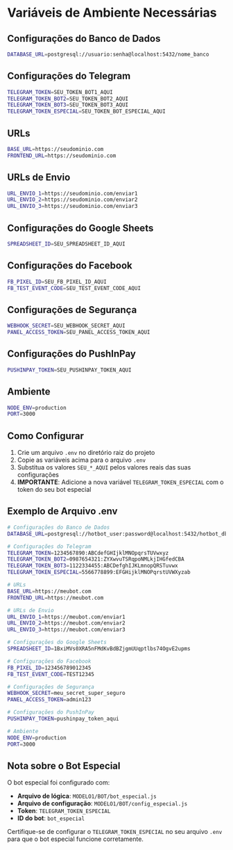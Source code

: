 # Variáveis de Ambiente Necessárias

## Configurações do Banco de Dados
```bash
DATABASE_URL=postgresql://usuario:senha@localhost:5432/nome_banco
```

## Configurações do Telegram
```bash
TELEGRAM_TOKEN=SEU_TOKEN_BOT1_AQUI
TELEGRAM_TOKEN_BOT2=SEU_TOKEN_BOT2_AQUI
TELEGRAM_TOKEN_BOT3=SEU_TOKEN_BOT3_AQUI
TELEGRAM_TOKEN_ESPECIAL=SEU_TOKEN_BOT_ESPECIAL_AQUI
```

## URLs
```bash
BASE_URL=https://seudominio.com
FRONTEND_URL=https://seudominio.com
```

## URLs de Envio
```bash
URL_ENVIO_1=https://seudominio.com/enviar1
URL_ENVIO_2=https://seudominio.com/enviar2
URL_ENVIO_3=https://seudominio.com/enviar3
```

## Configurações do Google Sheets
```bash
SPREADSHEET_ID=SEU_SPREADSHEET_ID_AQUI
```

## Configurações do Facebook
```bash
FB_PIXEL_ID=SEU_FB_PIXEL_ID_AQUI
FB_TEST_EVENT_CODE=SEU_TEST_EVENT_CODE_AQUI
```

## Configurações de Segurança
```bash
WEBHOOK_SECRET=SEU_WEBHOOK_SECRET_AQUI
PANEL_ACCESS_TOKEN=SEU_PANEL_ACCESS_TOKEN_AQUI
```

## Configurações do PushInPay
```bash
PUSHINPAY_TOKEN=SEU_PUSHINPAY_TOKEN_AQUI
```

## Ambiente
```bash
NODE_ENV=production
PORT=3000
```

## Como Configurar

1. Crie um arquivo `.env` no diretório raiz do projeto
2. Copie as variáveis acima para o arquivo `.env`
3. Substitua os valores `SEU_*_AQUI` pelos valores reais das suas configurações
4. **IMPORTANTE**: Adicione a nova variável `TELEGRAM_TOKEN_ESPECIAL` com o token do seu bot especial

## Exemplo de Arquivo .env
```bash
# Configurações do Banco de Dados
DATABASE_URL=postgresql://hotbot_user:password@localhost:5432/hotbot_db

# Configurações do Telegram
TELEGRAM_TOKEN=1234567890:ABCdefGHIjklMNOpqrsTUVwxyz
TELEGRAM_TOKEN_BOT2=0987654321:ZYXwvuTSRqpoNMLkjIHGfedCBA
TELEGRAM_TOKEN_BOT3=1122334455:ABCDefghIJKLmnopQRSTuvwx
TELEGRAM_TOKEN_ESPECIAL=5566778899:EFGHijklMNOPqrstUVWXyzab

# URLs
BASE_URL=https://meubot.com
FRONTEND_URL=https://meubot.com

# URLs de Envio
URL_ENVIO_1=https://meubot.com/enviar1
URL_ENVIO_2=https://meubot.com/enviar2
URL_ENVIO_3=https://meubot.com/enviar3

# Configurações do Google Sheets
SPREADSHEET_ID=1BxiMVs0XRA5nFMdKvBdBZjgmUUqptlbs74OgvE2upms

# Configurações do Facebook
FB_PIXEL_ID=123456789012345
FB_TEST_EVENT_CODE=TEST12345

# Configurações de Segurança
WEBHOOK_SECRET=meu_secret_super_seguro
PANEL_ACCESS_TOKEN=admin123

# Configurações do PushInPay
PUSHINPAY_TOKEN=pushinpay_token_aqui

# Ambiente
NODE_ENV=production
PORT=3000
```

## Nota sobre o Bot Especial

O bot especial foi configurado com:
- **Arquivo de lógica**: `MODELO1/BOT/bot_especial.js`
- **Arquivo de configuração**: `MODELO1/BOT/config_especial.js`
- **Token**: `TELEGRAM_TOKEN_ESPECIAL`
- **ID do bot**: `bot_especial`

Certifique-se de configurar o `TELEGRAM_TOKEN_ESPECIAL` no seu arquivo `.env` para que o bot especial funcione corretamente.
